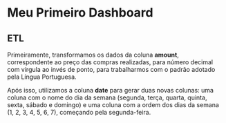 # Meu Primeiro Dashboard







## ETL

Primeiramente, transformamos os dados da coluna **amount**, correspondente ao preço das compras realizadas, para número decimal com vírgula ao invés de ponto, para trabalharmos com o padrão adotado pela Língua Portuguesa.

Após isso, utilizamos a coluna **date** para gerar duas novas colunas: uma coluna com o nome do dia da semana (segunda, terça, quarta, quinta, sexta, sábado e domingo) e uma coluna com a ordem dos dias da semana (1, 2, 3, 4, 5, 6, 7), começando pela segunda-feira.







